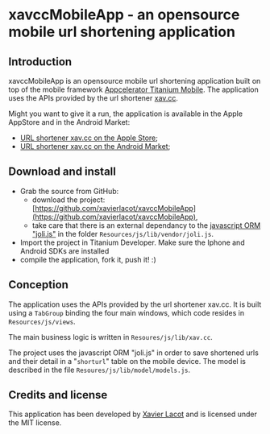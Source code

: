 # xavccMobileApp - an opensource mobile url shortening application #

## Introduction ##

xavccMobileApp is an opensource mobile url shortening application built on top of the mobile framework [Appcelerator Titanium Mobile](http://www.appcelerator.com/products/titanium-mobile-application-development/). The application uses the APIs provided by the url shortener [xav.cc](http://xav.cc/).

Might you want to give it a run, the application is available in the Apple AppStore and in the Android Market:

 * [URL shortener xav.cc on the Apple Store](http://xav.cc/iphone);
 * [URL shortener xav.cc on the Android Market](http://xav.cc/android);


## Download and install ##

 * Grab the source from GitHub:
   * download the project: [https://github.com/xavierlacot/xavccMobileApp](https://github.com/xavierlacot/xavccMobileApp),
   * take care that there is an external dependancy to the [javascript ORM "joli.js"](https://github.com/xavierlacot/joli.js) in the folder `Resources/js/lib/vendor/joli.js`.
 * Import the project in Titanium Developer. Make sure the Iphone and Android SDKs are installed
 * compile the application, fork it, push it! :)


## Conception ##

The application uses the APIs provided by the url shortener xav.cc. It is built using a `TabGroup` binding the four main windows, which code resides in `Resources/js/views`.

The main business logic is written in `Resoures/js/lib/xav.cc`.

The project uses the javascript ORM "joli.js" in order to save shortened urls and their detail in a "`shorturl`" table on the mobile device. The model is described in the file `Resoures/js/lib/model/models.js`.

## Credits and license ##

This application has been developed by [Xavier Lacot](http://lacot.org/) and is licensed under the MIT license.